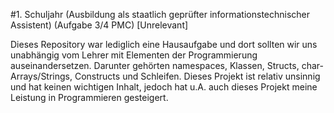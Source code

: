 #1. Schuljahr (Ausbildung als staatlich geprüfter informationstechnischer Assistent) (Aufgabe 3/4 PMC) [Unrelevant]

Dieses Repository war lediglich eine Hausaufgabe und dort sollten wir uns unabhängig vom Lehrer
mit Elementen der Programmierung auseinandersetzen. Darunter gehörten namespaces, Klassen, Structs,
char-Arrays/Strings, Constructs und Schleifen. Dieses Projekt ist relativ unsinnig und hat keinen wichtigen
Inhalt, jedoch hat u.A. auch dieses Projekt meine Leistung in Programmieren gesteigert.

